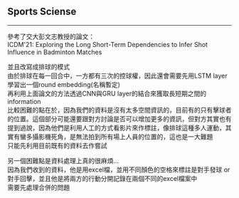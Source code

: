 ## Sports Sciense
---
參考了交大彭文志教授的論文：  
ICDM'21: Exploring the Long Short-Term Dependencies to Infer Shot Influence in Badminton Matches  

並且改寫成排球的模式  
由於排球在每一回合中，一方都有三次的控球權，因此還會需要先用LSTM layer學習出一個round embedding(名稱暫定)  
再利用上面論文的方法透過CNN與GRU layer的結合來獲取長短期之間的information  
比較困難的點在於，因為我們的資料是沒有太多空間資訊的，目前有的只有擊球者的位置。這個部分可能還要跟對方討論是否可以增加更多的資訊，但對方其實也有提到過說，因為他們是利用人工的方式看影片來作標註，像排球這種多人運動，其實有蠻多攝影機死角，是無法拍到所有場上人員的位置的，這也是一大難題  
只能先利用目前既有的資料去作嘗試  
  
另一個困難點是資料處理上真的很麻煩...  
因為我們收到的資料，他是用excel檔，並用不同顏色的空格來標註是對手發球 or 對手回擊，並且他是將兩方的行動分開記錄在兩個不同的excel檔案中  
需要先處理合併的問題  
